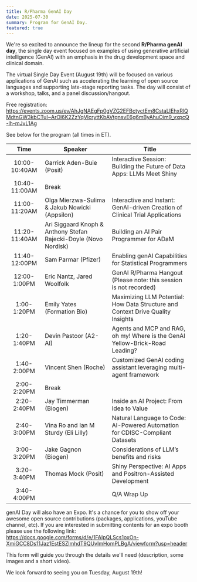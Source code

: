 ```yaml
---
title: R/Pharma GenAI Day 
date: 2025-07-30
summary: Program for GenAI Day.
featured: true
---
```


We're so excited to announce the lineup for the second **R/Pharma genAI day**, the single day event focused on examples of using generative artificial intelligence (GenAI) with an emphasis in the drug development space and clinical domain.

The virtual Single Day Event (August 19th) will be focused on various applications of GenAI such as accelerating the learning of open source languages and supporting late-stage reporting tasks. The day will consist of a workshop, talks, and a panel discussion/hangout.

Free registration: <https://events.zoom.us/ev/AhJgNAEgFp0gVZG2EFBctyctEm8CstaLIEhxRlQMdtnGW3kbCTuI~ArOl6K2ZzYqVlcryttKbAVtgnsvE6g6mByAhuOim9_vxpcQ-lh-mJvL1Ag>

See below for the program (all times in ET).

| Time | Speaker | Title |
|:-----------------:|---------------------|---------------------------------|
| 10:00-10:40AM | Garrick Aden-Buie (Posit) | Interactive Session: Building the Future of Data Apps: LLMs Meet Shiny |
| 10:40-11:00AM | Break |  |
| 11:00-11:20AM | Olga Mierzwa-Sulima & Jakub Nowicki (Appsilon) | Interactive and Instant: GenAI-driven Creation of Clinical Trial Applications |
| 11:20-11:40AM | Ari Siggaard Knoph & Anthony Stefan Rajecki-Doyle (Novo Nordisk) | Building an AI Pair Programmer for ADaM |
| 11:40-12:00PM | Sam Parmar (Pfizer) | Enabling genAI Capabilities for Statistical Programmers |
| 12:00-1:00PM | Eric Nantz, Jared Woolfolk | GenAI R/Pharma Hangout (Please note: this session is not recorded) |
| 1:00-1:20PM | Emily Yates (Formation Bio) | Maximizing LLM Potential: How Data Structure and Context Drive Quality Insights |
| 1:20-1:40PM | Devin Pastoor (A2-AI) | Agents and MCP and RAG, oh my! Where is the GenAI Yellow-Brick-Road Leading? |
| 1:40-2:00PM | Vincent Shen (Roche) | Customized GenAI coding assistant leveraging multi-agent framework |
| 2:00-2:20PM | Break |  |
| 2:20-2:40PM | Jay Timmerman (Biogen) | Inside an AI Project: From Idea to Value |
| 2:40-3:00PM | Vina Ro and Ian M Sturdy (Eli Lilly) | Natural Language to Code: AI-Powered Automation for CDISC-Compliant Datasets |
| 3:00-3:20PM | Jake Gagnon (Biogen) | Considerations of LLM’s benefits and risks |
| 3:20-3:40PM | Thomas Mock (Posit) | Shiny Perspective: AI Apps and Positron-Assisted Development |
| 3:40-4:00PM |  | Q/A Wrap Up |

genAI Day will also have an Expo. It's a chance for you to show off your awesome open source contributions (packages, applications, youTube channel, etc). If you are interested in submitting contents for an expo booth please use the following link: <https://docs.google.com/forms/d/e/1FAIpQLScs1oxOn-XmiGCC8Ds11Jaz1EstESZlmhdT9QUvImHomPLBgA/viewform?usp=header>

This form will guide you through the details we'll need (description, some images and a short video).

We look forward to seeing you on Tuesday, August 19th!
